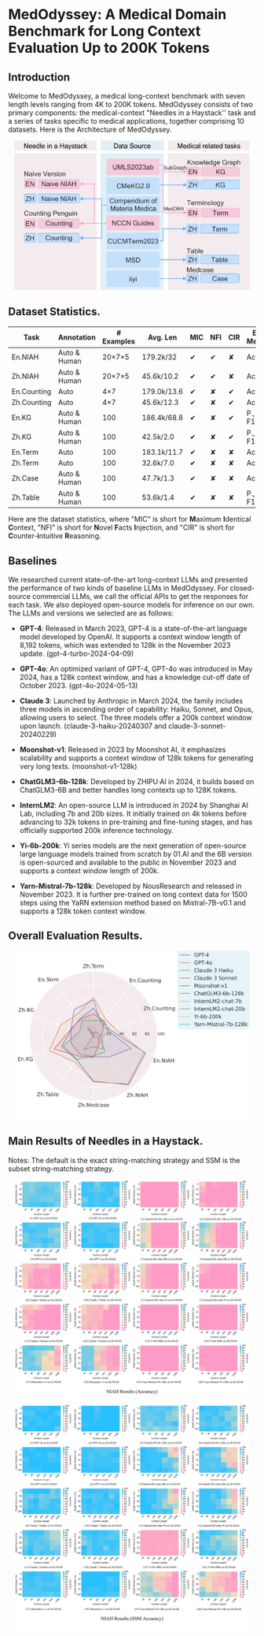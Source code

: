 # MedOdyssey: A Medical Domain Benchmark for Long Context Evaluation Up to 200K Tokens

## Introduction

Welcome to MedOdyssey, a medical long-context benchmark with seven length levels ranging from 4K to 200K tokens. MedOdyssey consists of two primary components: the medical-context "Needles in a Haystack'' task and a series of tasks specific to medical applications, together comprising 10 datasets. Here is the Architecture of MedOdyssey.
<div align="center">
  <img src="./figure/arc.png" width="480px">
</div>

## Dataset Statistics. 
| Task         | Annotation    | # Examples        | Avg. Len     | MIC | NFI | CIR | Eval Metrics  |
|--------------|---------------|-------------------|--------------|-----|-----|-----|---------------|
| En.NIAH      | Auto & Human  | 20×7×5            | 179.2k/32    | ✔   | ✔   | ✘   | Acc.          |
| Zh.NIAH      | Auto & Human  | 20×7×5            | 45.6k/10.2   | ✔   | ✔   | ✘   | Acc.          |
| En.Counting  | Auto          | 4×7               | 179.0k/13.6  | ✔   | ✘   | ✔   | Acc.          |
| Zh.Counting  | Auto          | 4×7               | 45.6k/12.3   | ✔   | ✘   | ✔   | Acc.          |
| En.KG        | Auto & Human  | 100               | 186.4k/68.8  | ✔   | ✘   | ✔   | P., R., F1.   |
| Zh.KG        | Auto & Human  | 100               | 42.5k/2.0    | ✔   | ✘   | ✔   | P., R., F1.   |
| En.Term      | Auto          | 100               | 183.1k/11.7  | ✔   | ✘   | ✘   | Acc.          |
| Zh.Term      | Auto          | 100               | 32.6k/7.0    | ✔   | ✘   | ✘   | Acc.          |
| Zh.Case      | Auto & Human  | 100               | 47.7k/1.3    | ✔   | ✘   | ✘   | Acc.          |
| Zh.Table     | Auto & Human  | 100               | 53.6k/1.4    | ✔   | ✘   | ✘   | P., R., F1.   |

Here are the dataset statistics, where "MIC" is short for **M**aximum **I**dentical **C**ontext, "NFI" is short for **N**ovel **F**acts **I**njection, and "CIR" is short for **C**ounter-**i**ntuitive **R**easoning.

## Baselines
We researched current state-of-the-art long-context LLMs and presented the performance of two kinds of baseline LLMs in MedOdyssey. For closed-source commercial LLMs, we call the official APIs to get the responses for each task. We also deployed open-source models for inference on our own. The LLMs and versions we selected are as follows:

- **GPT-4**: Released in March 2023, GPT-4 is a state-of-the-art language model developed by OpenAI. It supports a context window length of 8,192 tokens, which was extended to 128k in the November 2023 update. (gpt-4-turbo-2024-04-09)

- **GPT-4o**: An optimized variant of GPT-4, GPT-4o was introduced in May 2024, has a 128k context window, and has a knowledge cut-off date of October 2023. (gpt-4o-2024-05-13)

- **Claude 3**: Launched by Anthropic in March 2024, the family includes three models in ascending order of capability: Haiku, Sonnet, and Opus, allowing users to select. The three models offer a 200k context window upon launch. (claude-3-haiku-20240307 and claude-3-sonnet-20240229)

- **Moonshot-v1**: Released in 2023 by Moonshot AI, it emphasizes scalability and supports a context window of 128k tokens for generating very long texts. (moonshot-v1-128k)

- **ChatGLM3-6b-128k**: Developed by ZHIPU·AI in 2024, it builds based on ChatGLM3-6B and better handles long contexts up to 128K tokens.

- **InternLM2**: An open-source LLM is introduced in 2024 by Shanghai AI Lab, including 7b and 20b sizes. It initially trained on 4k tokens before advancing to 32k tokens in pre-training and fine-tuning stages, and has officially supported 200k inference technology.

- **Yi-6b-200k**: Yi series models are the next generation of open-source large language models trained from scratch by 01.AI and the 6B version is open-sourced and available to the public in November 2023 and supports a context window length of 200k.

- **Yarn-Mistral-7b-128k**: Developed by NousResearch and released in November 2023. It is further pre-trained on long context data for 1500 steps using the YaRN extension method based on Mistral-7B-v0.1 and supports a 128k token context window.

## Overall Evaluation Results. 
<div align="center">
  <img src="./figure/radar.png" width="480px">
</div>

## Main Results of Needles in a Haystack. 
Notes: The default is the exact string-matching strategy and SSM is the subset string-matching strategy.
<div align="center">
  <img src="./figure/niah.png" width="480px">
</div>
<div align="center">
  <img src="./figure/niah_ssm.png" width="480px">
</div>